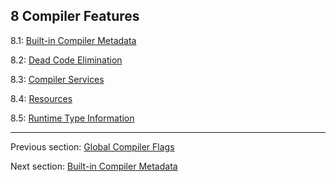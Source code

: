 ## 8 Compiler Features

8.1: [Built-in Compiler Metadata](cr-metadata.md)

8.2: [Dead Code Elimination](cr-dce.md)

8.3: [Compiler Services](cr-completion.md)

8.4: [Resources](cr-resources.md)

8.5: [Runtime Type Information](cr-rtti.md)

---

Previous section: [Global Compiler Flags](compiler-usage-flags.md)

Next section: [Built-in Compiler Metadata](cr-metadata.md)
